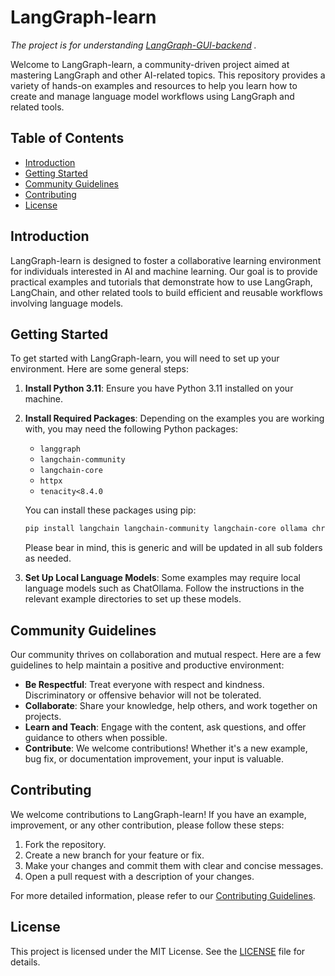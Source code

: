 # LangGraph-learn

*The project is for understanding [LangGraph-GUI-backend](https://github.com/LangGraph-GUI/LangGraph-GUI-backend) .*

Welcome to LangGraph-learn, a community-driven project aimed at mastering LangGraph and other AI-related topics. This repository provides a variety of hands-on examples and resources to help you learn how to create and manage language model workflows using LangGraph and related tools.

## Table of Contents

- [Introduction](#introduction)
- [Getting Started](#getting-started)
- [Community Guidelines](#community-guidelines)
- [Contributing](#contributing)
- [License](#license)

## Introduction

LangGraph-learn is designed to foster a collaborative learning environment for individuals interested in AI and machine learning. Our goal is to provide practical examples and tutorials that demonstrate how to use LangGraph, LangChain, and other related tools to build efficient and reusable workflows involving language models.

## Getting Started

To get started with LangGraph-learn, you will need to set up your environment. Here are some general steps:

1. **Install Python 3.11**: Ensure you have Python 3.11 installed on your machine.
2. **Install Required Packages**: Depending on the examples you are working with, you may need the following Python packages:
   - `langgraph`
   - `langchain-community`
   - `langchain-core`
   - `httpx`
   - `tenacity<8.4.0`

   You can install these packages using pip:
   ```bash
   pip install langchain langchain-community langchain-core ollama chromadb langgraph
   ```
   Please bear in mind, this is generic and will be updated in all sub folders as needed.

3. **Set Up Local Language Models**: Some examples may require local language models such as ChatOllama. Follow the instructions in the relevant example directories to set up these models.

## Community Guidelines

Our community thrives on collaboration and mutual respect. Here are a few guidelines to help maintain a positive and productive environment:

- **Be Respectful**: Treat everyone with respect and kindness. Discriminatory or offensive behavior will not be tolerated.
- **Collaborate**: Share your knowledge, help others, and work together on projects.
- **Learn and Teach**: Engage with the content, ask questions, and offer guidance to others when possible.
- **Contribute**: We welcome contributions! Whether it's a new example, bug fix, or documentation improvement, your input is valuable.

## Contributing

We welcome contributions to LangGraph-learn! If you have an example, improvement, or any other contribution, please follow these steps:

1. Fork the repository.
2. Create a new branch for your feature or fix.
3. Make your changes and commit them with clear and concise messages.
4. Open a pull request with a description of your changes.

For more detailed information, please refer to our [Contributing Guidelines](CONTRIBUTING.md).

## License

This project is licensed under the MIT License. See the [LICENSE](LICENSE) file for details.
